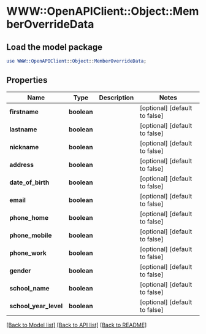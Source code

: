 # WWW::OpenAPIClient::Object::MemberOverrideData

## Load the model package
```perl
use WWW::OpenAPIClient::Object::MemberOverrideData;
```

## Properties
Name | Type | Description | Notes
------------ | ------------- | ------------- | -------------
**firstname** | **boolean** |  | [optional] [default to false]
**lastname** | **boolean** |  | [optional] [default to false]
**nickname** | **boolean** |  | [optional] [default to false]
**address** | **boolean** |  | [optional] [default to false]
**date_of_birth** | **boolean** |  | [optional] [default to false]
**email** | **boolean** |  | [optional] [default to false]
**phone_home** | **boolean** |  | [optional] [default to false]
**phone_mobile** | **boolean** |  | [optional] [default to false]
**phone_work** | **boolean** |  | [optional] [default to false]
**gender** | **boolean** |  | [optional] [default to false]
**school_name** | **boolean** |  | [optional] [default to false]
**school_year_level** | **boolean** |  | [optional] [default to false]

[[Back to Model list]](../README.md#documentation-for-models) [[Back to API list]](../README.md#documentation-for-api-endpoints) [[Back to README]](../README.md)


